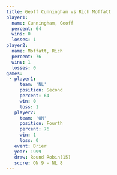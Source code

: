 ```yaml
---
title: Geoff Cunningham vs Rich Moffatt
player1:                 
  name: Cunningham, Geoff
  percent: 64            
  wins: 0                
  losses: 1              
player2:                 
  name: Moffatt, Rich    
  percent: 76            
  wins: 1                
  losses: 0              
games:
 - player1:          
     team: 'NL'      
     position: Second
     percent: 64     
     win: 0          
     loss: 1         
   player2:          
     team: 'ON'      
     position: Fourth
     percent: 76     
     win: 1          
     loss: 0         
   event: Brier         
   year: 1999           
   draw: Round Robin(15)
   score: ON 9 - NL 8   
---
```

